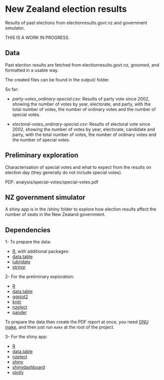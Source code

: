 # New Zealand election results

Results of past elections from electionresults.govt.nz and government
simulator. 

THIS IS A WORK IN PROGRESS.


## Data

Past election results are fetched from electionresults.govt.nz,
groomed, and formatted in a usable way.

The created files can be found in the output/ folder.

So far:

- *party-votes_ordinary-special.csv*: Results of party vote since
2002, showing the number of votes by year, electorate, and party, with
the total number of votes, the number of ordinary votes and the number
of special votes.

- *electoral-votes_ordinary-special.csv*: Results of electoral vote
since 2002, showing the number of votes by year, electorate, candidate
and party, with the total number of votes, the number of ordinary
votes and the number of special votes.


## Preliminary exploration

Characterisation of special votes and what to expect from the results
on election day (they generally do not include special votes).

PDF: analysis/special-votes/special-votes.pdf


## NZ government simulator

A shiny app is in the /shiny folder to explore how election results
affect the number of seats in the New Zealand government.


## Dependencies

1- To prepare the data:

- [R](https://www.r-project.org/), with additional packages:
- [data.table](http://cran.stat.auckland.ac.nz/web/packages/data.table/index.html)
- [lubridate](http://cran.stat.auckland.ac.nz/web/packages/lubridate/index.html)
- [stringr](http://cran.stat.auckland.ac.nz/web/packages/stringr/index.html)


2- For the preliminary exploration:

- [R](https://www.r-project.org/)
- [data.table](http://cran.stat.auckland.ac.nz/web/packages/data.table/index.html)
- [ggplot2](http://cran.stat.auckland.ac.nz/web/packages/ggplot2/index.html)
- [knitr](http://cran.stat.auckland.ac.nz/web/packages/knitr/index.html)
- [nzelect](http://cran.stat.auckland.ac.nz/web/packages/nzelect/index.html)
- [pander](http://cran.stat.auckland.ac.nz/web/packages/pander/index.html)


To prepare the data then create the PDF report at once, you need [GNU
make](https://www.gnu.org/software/make/), and then just run `make` at
the root of the project.


3- For the shiny app:

- [R](https://www.r-project.org/)
- [data.table](http://cran.stat.auckland.ac.nz/web/packages/data.table/index.html)
- [nzelect](http://cran.stat.auckland.ac.nz/web/packages/nzelect/index.html)
- [shiny](http://cran.stat.auckland.ac.nz/web/packages/shiny/index.html)
- [shinydashboard](http://cran.stat.auckland.ac.nz/web/packages/shinydashboard/index.html)
- [plotly](http://cran.stat.auckland.ac.nz/web/packages/plotly/index.html)






